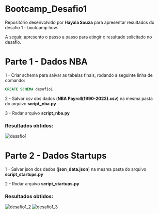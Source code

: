 # Bootcamp_Desafio1
Repositório desenvolvido por **Hayala Souza**  para apresentar resultados do desafio 1 - bootcamp how.

A seguir, apresento o passo a passo para atingir o resultado solicitado no desafio.


# Parte 1 - Dados NBA

1 - Criar schema para salvar as tabelas finais, rodando a seguinte linha de comando:

```sql
CREATE SCHEMA desafio1 
```

2 - Salvar csv dos dados (**NBA Payroll(1990-2023).csv**) na mesma pasta do arquivo **script_nba.py**

3 - Rodar arquivo **script_nba.py**

### Resultados obtidos:

![desafio1](https://user-images.githubusercontent.com/74274626/231613320-acaabc6a-9bd2-48f3-899f-67ad0f3d8bb8.png)

# Parte 2 - Dados Startups

1 - Salvar json dos dados (**json_data.json**) na mesma pasta do arquivo **script_startups.py**

2 - Rodar arquivo **script_startups.py**

### Resultados obtidos:


![desafio1_2](https://user-images.githubusercontent.com/74274626/231624803-3dd7afe9-0f86-489f-9fc0-af096b6a705d.png)
![desafio1_3](https://user-images.githubusercontent.com/74274626/231624798-3ca9da0f-f1dd-464a-b667-835567513bb9.png)
